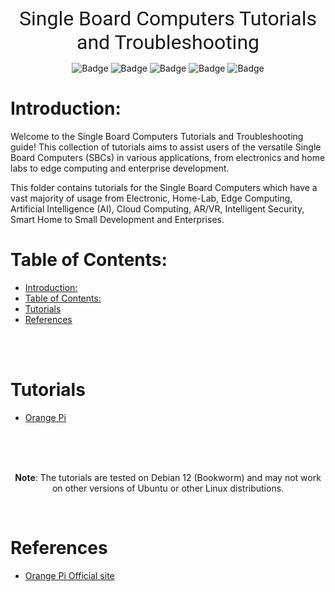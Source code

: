 <br>

<center>

<font size="6" face="roboto">Single Board Computers Tutorials and Troubleshooting</font>

</center>

<div align="center">

![Badge](https://badgen.net/github/license/kaveh-kaviani/tutorials?color=red)
![Badge](https://badgen.net/github/forks/kaveh-kaviani/tutorials?icon=git&color=blue)
![Badge](https://badgen.net/github/watchers/kaveh-kaviani/tutorials?icon=awesome&color=green)
![Badge](https://badgen.net/github/stars/kaveh-kaviani/kaveh-kaviani?icon=graphql&color=blue)
![Badge](https://badgen.net/github/commits/kaveh-kaviani/tutorials?icon=graphql&color=red)

</div>

# Introduction:

Welcome to the Single Board Computers Tutorials and Troubleshooting guide! This collection of tutorials aims to assist users of the versatile Single Board Computers (SBCs) in various applications, from electronics and home labs to edge computing and enterprise development.

This folder contains tutorials for the Single Board Computers which have a vast majority of usage from Electronic, Home-Lab, Edge Computing, Artificial Intelligence (AI), Cloud Computing, AR/VR, Intelligent Security, Smart Home to Small Development and Enterprises.

# Table of Contents:

- [Introduction:](#introduction)
- [Table of Contents:](#table-of-contents)
- [Tutorials](#tutorials)
- [References](#references)

<br>

<br>

# Tutorials

- [Orange Pi](/content/sbc/orange-pi/index.md)
  
<br>
  
<br>

<br>

<center>

**Note**: The tutorials are tested on Debian 12 (Bookworm) and may not work on other versions of Ubuntu or other Linux distributions.

</center>

<br>

# References

- [Orange Pi Official site](http://www.orangepi.org/html/hardWare/computerAndMicrocontrollers/index.html)